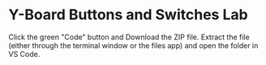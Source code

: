 # Y-Board Buttons and Switches Lab

Click the green "Code" button and Download the ZIP file. Extract the file (either through the terminal window or the files app) and open the folder in VS Code.
